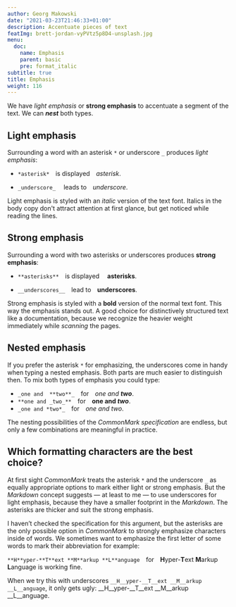 ```yaml
---
author: Georg Makowski
date: "2021-03-23T21:46:33+01:00"
description: Accentuate pieces of text
featImg: brett-jordan-vyPVtz5p8D4-unsplash.jpg
menu:
  doc:
    name: Emphasis
    parent: basic
    pre: format_italic
subtitle: true
title: Emphasis
weight: 116
---
```


We have _light emphasis_ or **strong emphasis** to accentuate a segment of the text. We can **_nest_** both types.
<!--more-->

## Light emphasis

Surrounding a word with an asterisk `*` or underscore `_` produces *light emphasis*:

- `*asterisk*` is displayed *asterisk*.

- `_underscore_`  leads to _underscore_.

Light emphasis is styled with an _italic_ version of the text font. Italics in the body copy don't attract attention at first glance, but get noticed while reading the lines.

## Strong emphasis

Surrounding a word with two asterisks or underscores produces __strong emphasis__:

- `**asterisks**` is displayed  **asterisks**.

- `__underscores__` lead to __underscores__.

Strong emphasis is styled with a **bold** version of the normal text font. This way the emphasis stands out. A good choice for distinctively structured text like a documentation, because we recognize the heavier weight immediately while _scanning_ the pages.

## Nested emphasis

If you prefer the asterisk `*` for emphasizing, the underscores come in handy when typing a nested emphasis. Both parts are much easier to distinguish then. To mix both types of emphasis you could type:

- `_one and  **two**_` for _one and  **two**_.
- `**one and _two_**` for **one and _two_**.
- `_one and *two*_` for _one and *two*_.

The nesting possibilities of the *CommonMark specification* are endless, but only a few combinations are meaningful in practice.

## Which formatting characters are the best choice?

At first sight _CommonMark_ treats the asterisk `*` and the underscore `_` as equally appropriate options to mark either light or strong emphasis. But the _Markdown_ concept suggests — at least to me — to use underscores for light emphasis, because they have a smaller footprint in the _Markdown_. The asterisks are thicker and suit the strong emphasis.

I haven’t checked the specification for this argument, but the asterisks are the only possible option in _CommonMark_ to strongly emphasize characters inside of words. We sometimes want to emphasize the first letter of some words to mark their abbreviation for example:

`**H**yper-**T**ext **M**arkup **L**anguage`&emsp;for&emsp;**H**yper-**T**ext **M**arkup **L**anguage is working fine.

When we try this with underscores `__H__yper-__T__ext __M__arkup __L__anguage`, it only gets ugly: __H__yper-__T__ext __M__arkup __L__anguage.
